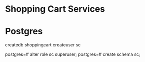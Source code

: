 # Shopping Cart Services



# Postgres

createdb shoppingcart
createuser sc

postgres=# alter role sc superuser;
postgres=# create schema sc;